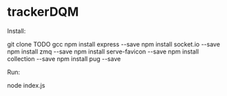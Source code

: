 # trackerDQM

Install:

git clone
TODO gcc 
npm install express --save
npm install socket.io --save
npm install zmq --save
npm install serve-favicon --save
npm install collection --save
npm install pug --save

Run:

node index.js
